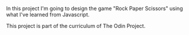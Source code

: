 In this project I'm going to design the game "Rock Paper Scissors" using what I've learned from Javascript.

This project is part of the curriculum of The Odin Project.